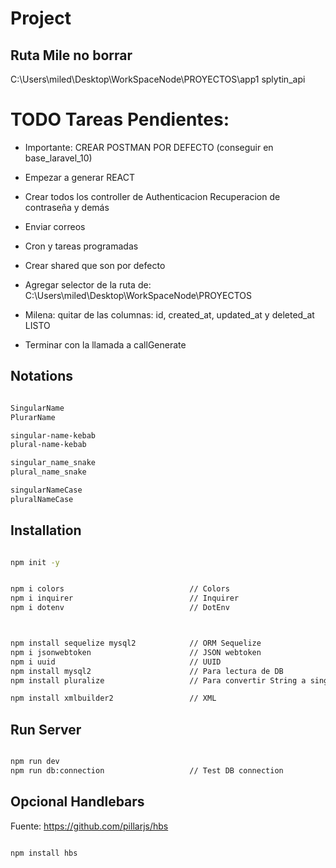 # Project

## Ruta Mile no borrar
C:\Users\miled\Desktop\WorkSpaceNode\PROYECTOS\app1
splytin_api

# TODO Tareas Pendientes:

- Importante: CREAR POSTMAN POR DEFECTO (conseguir en base_laravel_10)
- Empezar a generar REACT

- Crear todos los controller de Authenticacion Recuperacion de contraseña y demás
- Enviar correos
- Cron y tareas programadas
- Crear shared que son por defecto

- Agregar selector de la ruta de: C:\Users\miled\Desktop\WorkSpaceNode\PROYECTOS



- Milena: quitar de las columnas: id, created_at, updated_at y deleted_at LISTO
- Terminar con la llamada a callGenerate




## Notations

```sh

SingularName 
PlurarName

singular-name-kebab
plural-name-kebab

singular_name_snake
plural_name_snake

singularNameCase
pluralNameCase


```




## Installation

```sh

npm init -y


npm i colors                            // Colors
npm i inquirer                          // Inquirer
npm i dotenv                            // DotEnv



npm install sequelize mysql2            // ORM Sequelize
npm i jsonwebtoken                      // JSON webtoken
npm i uuid                              // UUID
npm install mysql2                      // Para lectura de DB
npm install pluralize                   // Para convertir String a singular

npm install xmlbuilder2                 // XML


```

## Run Server

```sh

npm run dev
npm run db:connection                   // Test DB connection

```

## Opcional Handlebars

Fuente: https://github.com/pillarjs/hbs

```sh

npm install hbs

```
